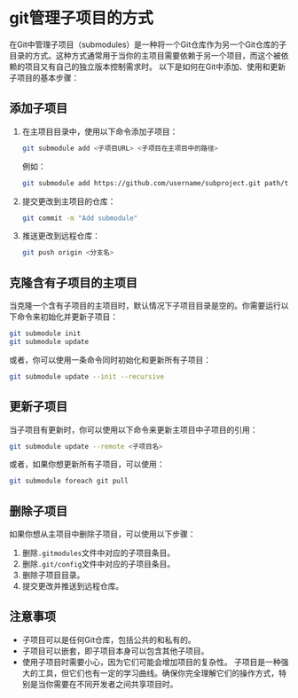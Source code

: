 # git管理子项目的方式

在Git中管理子项目（submodules）是一种将一个Git仓库作为另一个Git仓库的子目录的方式。这种方式通常用于当你的主项目需要依赖于另一个项目，而这个被依赖的项目又有自己的独立版本控制需求时。
以下是如何在Git中添加、使用和更新子项目的基本步骤：

## 添加子项目

1. 在主项目目录中，使用以下命令添加子项目：

   ```sh
   git submodule add <子项目URL> <子项目在主项目中的路径>
   ```

   例如：

   ```sh
   git submodule add https://github.com/username/subproject.git path/to/subproject
   ```

2. 提交更改到主项目的仓库：

   ```sh
   git commit -m "Add submodule"
   ```

3. 推送更改到远程仓库：

   ```sh
   git push origin <分支名>
   ```

## 克隆含有子项目的主项目

当克隆一个含有子项目的主项目时，默认情况下子项目目录是空的。你需要运行以下命令来初始化并更新子项目：

```sh
git submodule init
git submodule update
```

或者，你可以使用一条命令同时初始化和更新所有子项目：

```sh
git submodule update --init --recursive
```

## 更新子项目

当子项目有更新时，你可以使用以下命令来更新主项目中子项目的引用：

```sh
git submodule update --remote <子项目名>
```

或者，如果你想更新所有子项目，可以使用：

```sh
git submodule foreach git pull
```

## 删除子项目

如果你想从主项目中删除子项目，可以使用以下步骤：

1. 删除`.gitmodules`文件中对应的子项目条目。
2. 删除`.git/config`文件中对应的子项目条目。
3. 删除子项目目录。
4. 提交更改并推送到远程仓库。

## 注意事项

- 子项目可以是任何Git仓库，包括公共的和私有的。
- 子项目可以嵌套，即子项目本身可以包含其他子项目。
- 使用子项目时需要小心，因为它们可能会增加项目的复杂性。
子项目是一种强大的工具，但它们也有一定的学习曲线。确保你完全理解它们的操作方式，特别是当你需要在不同开发者之间共享项目时。
